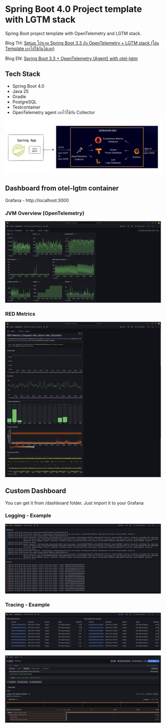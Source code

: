 # Spring Boot 4.0 Project template with LGTM stack

Spring Boot project template with OpenTelemetry and LGTM stack.

Blog TH: [Setup โปรเจค Spring Boot 3.3 กับ OpenTelemetry + LGTM stack (โค้ด Template เอาไปใช้กันได้เลย)](https://tpbabparn.medium.com/setup-โปรเจค-spring-boot-3-3-กับ-opentelemetry-lgtm-stack-โค้ด-template-เอาไปใช้กันได้เลย-1bb91dc9f7f5)

Blog EN: [Spring Boot 3.3 + OpenTelemetry (Agent) with otel-lgtm](https://medium.com/@tpbabparn/spring-boot-3-3-opentelemetry-agent-with-otel-lgtm-c9ecb100998e)

## Tech Stack

* Spring Boot 4.0 
* Java 25 
* Gradle 
* PostgreSQL 
* Testcontainer
* OpenTelemetry agent เอาไว้ใช้กับ Collector

![Diagram for this side project - Spring Boot + OpenTelemetry + LGTM Stack](images/img.png)

## Dashboard from otel-lgtm container

Grafana - http://localhost:3000


### JVM Overview (OpenTelemetry)

![img.png](images/img_5.png)

### RED Metrics

![img_1.png](images/img_1.png)

## Custom Dashboard

You can get it from /dashboard folder. Just import it to your Grafana

### Logging - Example

![img_2.png](images/img_2.png)

### Tracing - Example

![img_3.png](images/img_3.png)

![img_4.png](images/img_4.png)